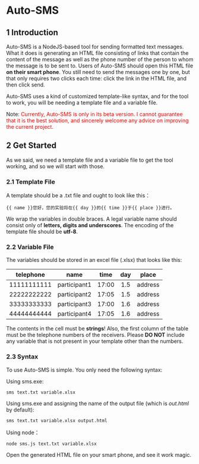 # Auto-SMS

## 1 Introduction

Auto-SMS is a NodeJS-based tool for sending formatted text messages. What it does is generating an HTML file consisting of links that contain the content of the message as well as the phone number of the person to whom the message is to be sent to. Users of Auto-SMS should open this HTML file __on their smart phone__. You still need to send the messages one by one, but that only requires two clicks each time: click the link in the HTML file, and then click send.

Auto-SMS uses a kind of customized template-like syntax, and for the tool to work, you will be needing a template file and a variable file.

Note: <span style="color: red">Currently, Auto-SMS is only in its beta version. I cannot guarantee that it is the best solution, and sincerely welcome any advice on improving the current project.</span>

## 2 Get Started

As we said, we need a template file and a variable file to get the tool working, and so we will start with those.

### 2.1 Template File

A template should be a .txt file and ought to look like this：

```
{{ name }}您好，您的实验将在{{ day }}的{{ time }}于{{ place }}进行。
```

We wrap the variables in double braces. A legal variable name should consist only of __letters, digits and underscores__. The encoding of the template file should be __utf-8__.

### 2.2 Variable File

The variables should be stored in an excel file (.xlsx) that looks like this:

|  telephone  |     name     | time  | day  |  place  |
| :---------: | :----------: | :---: | :--: | :-----: |
| 11111111111 | participant1 | 17:00 | 1.5  | address |
| 22222222222 | participant2 | 17:05 | 1.5  | address |
| 33333333333 | participant3 | 17:00 | 1.6  | address |
| 44444444444 | participant4 | 17:05 | 1.6  | address |

The contents in the cell must be __strings__! Also, the first column of the table must be the telephone numbers of the receivers. Please __DO NOT__ include any variable that is not present in your template other than the numbers.

### 2.3 Syntax

To use Auto-SMS is simple. You only need the following syntax:

Using sms.exe:

```shell
sms text.txt variable.xlsx
```

Using sms.exe and assigning the name of the output file (which is _out.html_ by default):

```shell
sms text.txt variable.xlsx output.html
```

Using node：

```shell
node sms.js text.txt variable.xlsx
```

Open the generated HTML file on your smart phone, and see it work magic.
